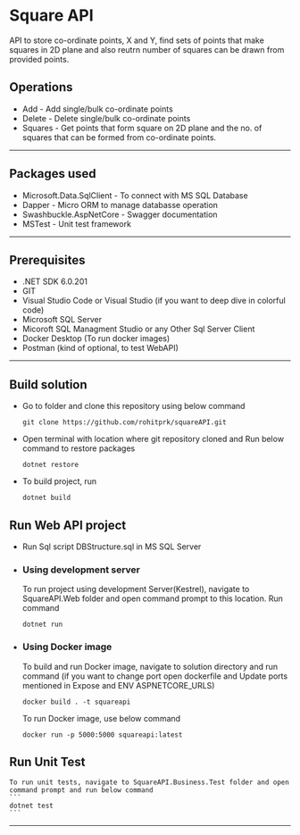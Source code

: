# Square API
API to store co-ordinate points, X and Y, find sets of points that make squares in 2D plane and also reutrn number of squares can be drawn from provided points.
## Operations
- Add - Add single/bulk co-ordinate points
- Delete - Delete single/bulk co-ordinate points
- Squares - Get points that form square on 2D plane and the no. of squares that can be formed from co-ordinate points. 
---
## Packages used
 - Microsoft.Data.SqlClient - To connect with MS SQL Database
 - Dapper - Micro ORM to manage databasse operation
 - Swashbuckle.AspNetCore - Swagger documentation
 - MSTest - Unit test framework
 ---
## Prerequisites
- .NET SDK 6.0.201
- GIT
- Visual Studio Code or Visual Studio (if you want to deep dive in colorful code)
- Microsoft SQL Server
- Micoroft SQL Managment Studio or any Other Sql Server Client
- Docker Desktop (To run docker images)
- Postman (kind of optional, to test WebAPI)
---
## Build solution
- Go to folder and clone this repository using below command
    ```
    git clone https://github.com/rohitprk/squareAPI.git
    ```
- Open terminal with location where git repository cloned and Run below command to restore packages
    ```
    dotnet restore
    ```
- To build project, run
    ```
    dotnet build
    ```
## Run Web API project
 - Run Sql script DBStructure.sql in MS SQL Server
- ### Using development server
    To run project using development Server(Kestrel), navigate to SquareAPI.Web folder and open command prompt to this location.
    Run command
    ```
    dotnet run
    ```
- ### Using Docker image
    To build and run Docker image, navigate to solution directory and run command (if you want to change port open dockerfile and Update ports mentioned in Expose and ENV ASPNETCORE_URLS)
    ```
    docker build . -t squareapi
    ```
    To run Docker image, use below command
    ```
    docker run -p 5000:5000 squareapi:latest
    ```
## Run Unit Test
    To run unit tests, navigate to SquareAPI.Business.Test folder and open command prompt and run below command
    ```
    dotnet test
    ```
---
